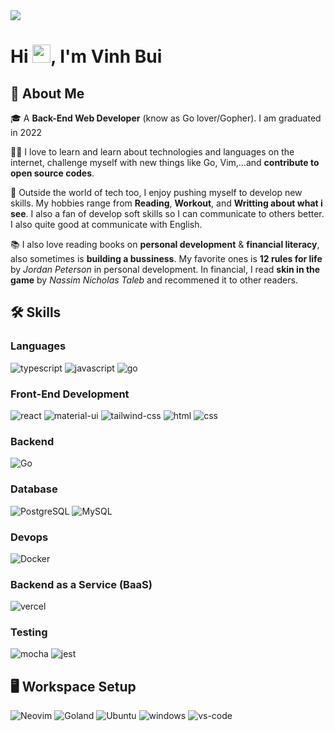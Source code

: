 <img src="https://raw.githubusercontent.com/BEPb/BEPb/main/src/header_.png">

# Hi <img src="https://media.giphy.com/media/hvRJCLFzcasrR4ia7z/giphy.gif" width="29px">, I'm Vinh Bui

## 🚀 About Me

🎓 A **Back-End Web Developer** (know as Go lover/Gopher). I am graduated in 2022

👨‍💻 I love to learn and learn about technologies and languages on the internet, challenge myself with new things like Go, Vim,...and **contribute to open source codes**.

🎸 Outside the world of tech too, I enjoy pushing myself to develop new skills. My hobbies range from **Reading**, **Workout**, and **Writting about what i see**. I also a fan of develop soft skills so I can communicate to others better. I also quite good at communicate with English.

📚 I also love reading books on **personal development** & **financial literacy**, also sometimes is **building a bussiness**. My favorite ones is **12 rules for life** by _Jordan Peterson_ in personal development. In financial, I read **skin in the game** by _Nassim Nicholas Taleb_ and recommened it to other readers.

## 🛠️ Skills

### Languages

![typescript](https://img.shields.io/badge/TypeScript-3178C6?style=for-the-badge&logo=typescript&logoColor=white)
![javascript](https://img.shields.io/badge/JavaScript-323330?style=for-the-badge&logo=javascript&logoColor=F7DF1E)
![go](https://img.shields.io/badge/Go-00ADD8?style=for-the-badge&logo=go&logoColor=white)

### Front-End Development

![react](https://img.shields.io/badge/React-20232A?style=for-the-badge&logo=react&logoColor=61DAFB)
![material-ui](https://img.shields.io/badge/Material_UI-0081CB?style=for-the-badge&logo=mui&logoColor=white)
![tailwind-css](https://img.shields.io/badge/tailwind_css-06B6D4?style=for-the-badge&logo=tailwind-css&logoColor=white)
![html](https://img.shields.io/badge/HTML5-E34F26?style=for-the-badge&logo=html5&logoColor=white)
![css](https://img.shields.io/badge/CSS3-1572B6?style=for-the-badge&logo=css3&logoColor=white)

### Backend

![Go](https://img.shields.io/badge/Go-00ADD8?style=for-the-badge&logo=go&logoColor=white)

### Database

![PostgreSQL](https://img.shields.io/badge/postgres-%23316192.svg?style=for-the-badge&logo=postgresql&logoColor=white)
![MySQL](https://img.shields.io/badge/mysql-%2300f.svg?style=for-the-badge&logo=mysql&logoColor=white)

### Devops

![Docker](https://img.shields.io/badge/docker-%230db7ed.svg?style=for-the-badge&logo=docker&logoColor=white)

### Backend as a Service (BaaS)

![vercel](https://img.shields.io/badge/Vercel-000000?style=for-the-badge&logo=Vercel&logoColor=white)

### Testing

![mocha](https://img.shields.io/badge/Mocha-8D6748?style=for-the-badge&logo=mocha&logoColor=white)
![jest](https://img.shields.io/badge/Jest-C21325?style=for-the-badge&logo=jest&logoColor=white)

## 🖥️ Workspace Setup

![Neovim](https://img.shields.io/badge/NeoVim-%2357A143.svg?&style=for-the-badge&logo=neovim&logoColor=white)
![Goland](https://img.shields.io/badge/GoLand-0f0f0f?&style=for-the-badge&logo=goland&logoColor=white)
![Ubuntu](https://img.shields.io/badge/Ubuntu-E95420?style=for-the-badge&logo=ubuntu&logoColor=white)
![windows](https://img.shields.io/badge/Windows_10-0078D6?style=for-the-badge&logo=windows&logoColor=white)
![vs-code](https://img.shields.io/badge/VS_Code-007ACC?style=for-the-badge&logo=Visual-Studio-Code&logoColor=white)

